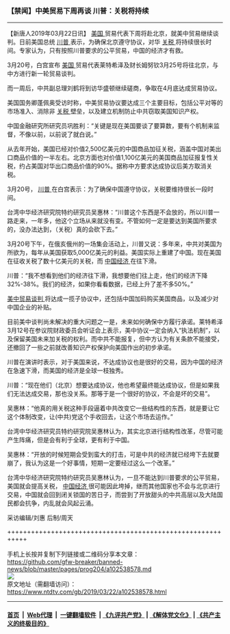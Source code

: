 ### 【禁闻】中美贸易下周再谈 川普：关税将持续
------------------------

<div class="post_content" itemprop="articleBody">
 <p>
  【新唐人2019年03月22日讯】
  <a href="https://www.ntdtv.com/gb/美国.htm">
   美国
  </a>
  贸易代表下周将赴北京，就美中贸易继续谈判。日前美国总统
  <a href="https://www.ntdtv.com/gb/川普.htm">
   川普
  </a>
  表示，为确保北京遵守协议，对华
  <a href="https://www.ntdtv.com/gb/关税.htm">
   关税
  </a>
  将持续很长时间。专家认为，只有按照川普要求的公平贸易，中国的经济才有救。
 </p>
 <p>
  3月20号，白宫宣布
  <a href="https://www.ntdtv.com/gb/美国.htm">
   美国
  </a>
  贸易代表莱特希泽及财长姆努钦3月25号将往北京，与中方进行新一轮贸易谈判。
 </p>
 <p>
  而一周后，中共副总理刘鹤将到访华盛顿继续磋商，争取在4月底达成贸易协议。
 </p>
 <p>
  美国国务卿蓬佩奥受访时称，中美贸易协议要达成三个主要目标，包括公平对等的市场准入、消除非
  <a href="https://www.ntdtv.com/gb/关税.htm">
   关税
  </a>
  壁垒，以及建立机制防止中共窃取美国知识产权。
 </p>
 <p>
  中国金融研究所研究员巩胜利：“关键是现在美国要谈了要算数，要有个机制来监督，不像以前，以前说了就白说。”
 </p>
 <p>
  从去年开始，美国已经对价值2,500亿美元的中国商品加征关税，涵盖中国对美出口商品价值的一半左右。北京方面也对价值1,100亿美元的美国商品加征报复性关税，约占美国对华出口商品价值的90%。据称中方要求达成协议后美方取消关税。
 </p>
 <p>
  3月20号，
  <a href="https://www.ntdtv.com/gb/川普.htm">
   川普
  </a>
  在白宫表示：为了确保中国遵守协议，关税要维持很长一段时间。
 </p>
 <p>
  台湾中华经济研究院特约研究员吴惠林：“川普这个东西是不会放的，所以川普一路走来，一年多，他这个立场从来就没有变。不管如何一定是要达到美国所要求的，没办法达到，（关税）真的会砍下去。”
 </p>
 <p>
  3月20号下午，在俄亥俄州的一场集会活动上，川普又说：多年来，中共对美国为所欲为，每年从美国获取5,000亿美元的利益。美国实际上重建了中国。现在美国在征收关税了数十亿美元的关税，而
  <a href="https://www.ntdtv.com/gb/中国经济.htm">
   中国经济
  </a>
  在往下滑。
 </p>
 <p>
  川普：“我不想看到他们的经济往下滑，我想要他们往上走，他们的经济下降32%-38%。我们的经济，如果你看看数据，已经上升了差不多50%。”
 </p>
 <p>
  <a href="https://www.ntdtv.com/gb/34765.htm">
   美中贸易谈判
  </a>
  将达成一揽子协议中，还包括中国加码购买美国商品，以及减少对中国企业的补贴。
 </p>
 <p>
  目前美中谈判尚未解决的重大问题之一是，未来如何确保中方履行承诺。莱特希泽3月12号在参议院财政委员会听证会上表示，美中协议一定会纳入“执法机制”，以及保留美国未来加关税的权利。而中共不能报复，但中方认为有关条款不能接受，还撤回了一些之前就改善知识产权保护向美国作出的初步承诺。
 </p>
 <p>
  川普在演讲时表示，对于美国来说，不达成协议也是很好的交易，因为中国的经济在急速下滑，而美国的经济是全球一枝独秀。
 </p>
 <p>
  川普：“现在他们（北京）想要达成协议，他也希望最终能达成协议，但是如果我们无法达成交易，那也没关系。那等于是一个很好的协议，不会是坏的交易”。
 </p>
 <p>
  吴惠林：“他真的用关税这种手段逼着中共改变它一些结构性的东西，就是要让它这个体制改变，让(中共)党这个手收回去，让这个市场去运作。”
 </p>
 <p>
  台湾中华经济研究员特约研究院吴惠林认为，其实北京进行结构性改革，尽管可能产生阵痛，但是会有利于全球，更有利于中国。
 </p>
 <p>
  吴惠林：“开放的时候短期会受到蛮大的打击，可是中共的经济就已经垮下去就要崩了，我认为这是一个好事情，短期一定要经过这么一个改革。”
 </p>
 <p>
  台湾中华经济研究院特约研究员吴惠林认为，一旦不能达到川普要求的公平贸易，美国就会提高关税，
  <a href="https://www.ntdtv.com/gb/中国经济.htm">
   中国经济
  </a>
  很可能因此垮掉，继而其他国家也不会与北京进行交易，中国就会回到闭关锁国的苦日子，而尝到了开放甜头的中共高层以及大陆国民都会抗争，内乱就会风起云涌。
 </p>
 <p>
  采访编辑/刘惠 后制/周天
 </p>
 <div class="single_ad">
 </div>
</div>

+++++++++++++++++++++++++++++++++++++++++++++++++++++++++++<br/><br/>
手机上长按并复制下列链接或二维码分享本文章：<br/>
https://github.com/gfw-breaker/banned-news/blob/master/pages/prog204/a102538578.md <br/>
<a href='https://github.com/gfw-breaker/banned-news/blob/master/pages/prog204/a102538578.md'><img src='https://github.com/gfw-breaker/banned-news/blob/master/pages/prog204/a102538578.md.png'/></a> <br/>
原文地址（需翻墙访问）：https://www.ntdtv.com/gb/2019/03/22/a102538578.html


------------------------
#### [首页](https://github.com/gfw-breaker/banned-news/blob/master/README.md) &nbsp;|&nbsp; [Web代理](https://github.com/labour-camp/helloworld) &nbsp;|&nbsp; [一键翻墙软件](https://github.com/gfw-breaker/nogfw/blob/master/README.md) &nbsp;| [《九评共产党》](https://github.com/gfw-breaker/9ping.md/blob/master/README.md#九评之一评共产党是什么) | [《解体党文化》](https://github.com/gfw-breaker/jtdwh.md/blob/master/README.md) | [《共产主义的终极目的》](https://github.com/gfw-breaker/gczydzjmd.md/blob/master/README.md)

